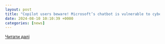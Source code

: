 ```yaml
---
layout: post
title: "Copilot users beware! Microsoft’s chatbot is vulnerable to cyberattacks"
date: 2024-08-10 10:10:39 +0000
categories: [news]
---
```


[Читати далі](https://www.newsbytesapp.com/news/science/researchers-show-how-hackers-can-exploit-microsoft-copilot/story)
